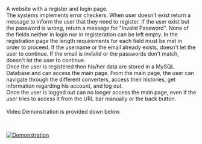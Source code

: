 A website with a register and login page. </br>
The systems implements error checkers. When user doesn't exist return a message to inform the user that they need to register. If the user exist but the password is wrong, return a message for "Invalid Password". None of the fields neither in login nor in registeration can be left empty. In the registration page the length requirements for each field must be met in order to proceed. If the username or the email already exists, doesn't let the user to continue. If the email is invlalid or the passwords don't match, doesn't let the user to continue. </br>
Once the user is registered then his/her data are stored in a MySQL Database and can access the main page. From the main page, the user can navigate through the different converters, access their histories, get information regarding his account, and log out. </br>
Once the user is logged out can no longer access the main page, even if the user tries to access it from the URL bar manually or the back button. </br>
</br>
Video Demonstration is provided down below. </br>

</br>

[![Demonstration](https://img.youtube.com/vi/5_X75FmM8Eo/0.jpg)](https://www.youtube.com/embed/5_X75FmM8Eo) </br>

</br>
